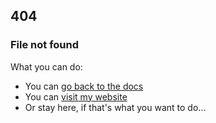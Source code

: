 ## 404
### File not found

What you can do:

- You can [go back to the docs](/)
- You can [visit my website](https://ndt3.ml)
- Or stay here, if that's what you want to do...
